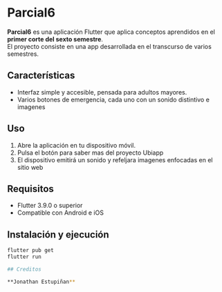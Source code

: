 

# Parcial6

**Parcial6** es una aplicación Flutter que aplica conceptos aprendidos en el **primer corte del sexto semestre**.  
El proyecto consiste en una app desarrollada en el transcurso de varios semestres.  

## Características

- Interfaz simple y accesible, pensada para adultos mayores.
- Varios botones de emergencia, cada uno con un sonido distintivo e imagenes

## Uso

1. Abre la aplicación en tu dispositivo móvil.
2. Pulsa el botón para saber mas del proyecto Ubiapp
3. El dispositivo emitirá un sonido y refeljara imagenes enfocadas en el sitio web

## Requisitos

- Flutter 3.9.0 o superior
- Compatible con Android e iOS

## Instalación y ejecución

```sh
flutter pub get
flutter run

## Creditos

**Jonathan Estupiñan**
